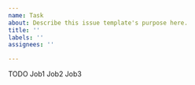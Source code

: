```yaml
---
name: Task
about: Describe this issue template's purpose here.
title: ''
labels: ''
assignees: ''

---
```


TODO
 Job1
 Job2
 Job3
